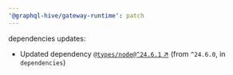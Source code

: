 ```yaml
---
'@graphql-hive/gateway-runtime': patch
---
```


dependencies updates: 

- Updated dependency [`@types/node@^24.6.1` ↗︎](https://www.npmjs.com/package/@types/node/v/24.6.1) (from `^24.6.0`, in `dependencies`)

